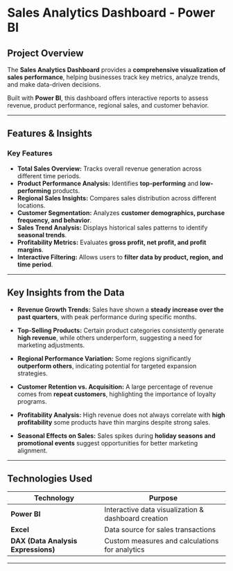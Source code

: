#  Sales Analytics Dashboard - Power BI  

##  Project Overview  
The **Sales Analytics Dashboard** provides a **comprehensive visualization of sales performance**, helping businesses track key metrics, analyze trends, and make data-driven decisions.  

Built with **Power BI**, this dashboard offers interactive reports to assess revenue, product performance, regional sales, and customer behavior.  

---

## Features & Insights  

###  **Key Features**   
- **Total Sales Overview:** Tracks overall revenue generation across different time periods.  
- **Product Performance Analysis:** Identifies **top-performing** and **low-performing** products.  
- **Regional Sales Insights:** Compares sales distribution across different locations.  
- **Customer Segmentation:** Analyzes **customer demographics, purchase frequency, and behavior**.  
- **Sales Trend Analysis:** Displays historical sales patterns to identify **seasonal trends**.  
- **Profitability Metrics:** Evaluates **gross profit, net profit, and profit margins**.  
- **Interactive Filtering:** Allows users to **filter data by product, region, and time period**.  

---

## Key Insights from the Data  

- **Revenue Growth Trends:**  Sales have shown a **steady increase over the past quarters**, with peak performance during specific months.  

- **Top-Selling Products:**  Certain product categories consistently generate **high revenue**, while others underperform, suggesting a need for marketing adjustments.  

- **Regional Performance Variation:**  Some regions significantly **outperform others**, indicating potential for targeted expansion strategies.  

- **Customer Retention vs. Acquisition:**  A large percentage of revenue comes from **repeat customers**, highlighting the importance of loyalty programs.  

- **Profitability Analysis:**  High revenue does not always correlate with **high profitability** some products have thin margins despite strong sales.  

- **Seasonal Effects on Sales:**  Sales spikes during **holiday seasons and promotional events** suggest opportunities for better marketing alignment.  

---

## Technologies Used  
| Technology | Purpose |  
|------------|---------|  
| **Power BI** | Interactive data visualization & dashboard creation |  
| **Excel** | Data source for sales transactions |  
| **DAX (Data Analysis Expressions)** | Custom measures and calculations for analytics |  

---

